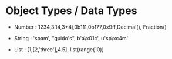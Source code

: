 # Object Types / Data Types

- Number : 1234,3.14,3+4j,0b111,0o177,0x9ff,Decimal(),  Fraction()

- String : 'spam', "guido's", b'a\x01c', u'sp\xc4m'

- List : [1,[2,'three'],4.5], list(range(10))